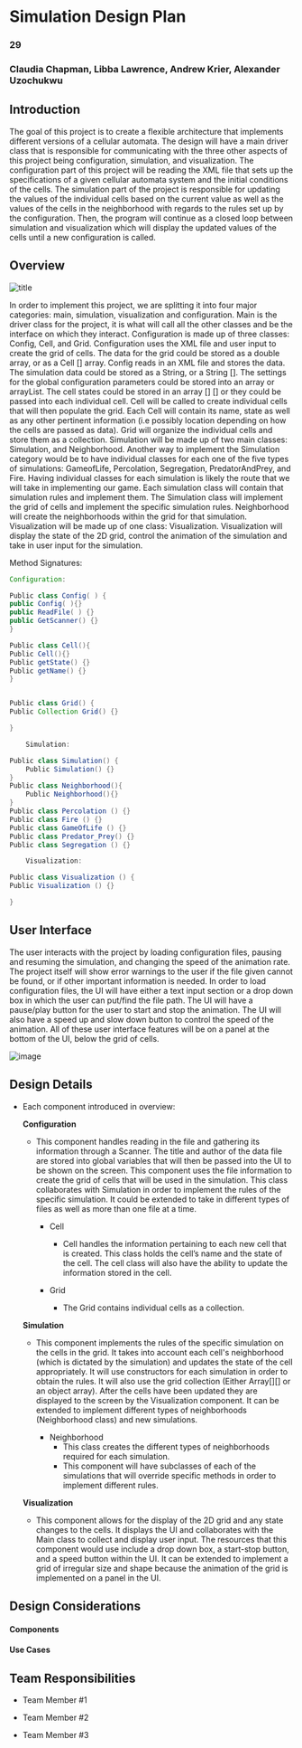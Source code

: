 # Simulation Design Plan
### 29
### Claudia Chapman, Libba Lawrence, Andrew Krier, Alexander Uzochukwu

## Introduction
The goal of this project is to create a flexible architecture that implements different versions of a cellular automata.
The design will have a main driver class that is responsible for communicating with the three other aspects of this project 
being configuration, simulation, and visualization. The configuration part of this project will be reading the XML file 
that sets up the specifications of a given cellular automata system and the initial conditions of the cells. The simulation 
part of the project is responsible for updating the values of the individual cells based on the current value as well as 
the values of the cells in the neighborhood with regards to the rules set up by the configuration. Then, the program will 
continue as a closed loop between simulation and visualization which will display the updated values of the cells until a new
configuration is called. 

## Overview

![title](CRC_Design.png)

 	
In order to implement this project, we are splitting it into four major categories: main, simulation, visualization and configuration.
 Main is the driver class for the project, it is what will call all the other classes and be the interface on which they interact. 
 Configuration is made up of three classes: Config, Cell, and Grid. Configuration uses the XML file and user input to create the grid of cells.
  The data for the grid could be stored as a double array, or as a Cell [] array. 
  Config reads in an XML file and stores the data.
   The simulation data could be stored as a String, or a String []. 
   The settings for the global configuration parameters could be stored into an array or arrayList.
    The cell states could be stored in an array [] [] or they could be passed into each individual cell. 
    Cell will be called to create individual cells that will then populate the grid.
     Each Cell will contain its name, state as well as any other pertinent information (i.e possibly location depending on how the cells are passed as data). 
      Grid will organize the individual cells and store them as a collection. 
      Simulation will be made up of two main classes: Simulation, and Neighborhood. 
      Another way to implement the Simulation category would be to have individual classes for each one of the five types of simulations: GameofLife, Percolation, Segregation, PredatorAndPrey, and Fire. 
      Having individual classes for each simulation is likely the route that we will take in implementing our game. Each simulation class will contain that simulation rules and implement them. 
      The Simulation class will implement the grid of cells and implement the specific simulation rules.
       Neighborhood will create the neighborhoods within the grid for that simulation. Visualization will be made up of one class: Visualization.
        Visualization will display the state of the 2D grid, control the animation of the simulation and take in user input for the simulation.
 
Method Signatures:


```java
Configuration:

Public class Config( ) {
public Config( ){}
public ReadFile( ) {}
public GetScanner() {}
}

Public class Cell(){
Public Cell(){}
Public getState() {}
Public getName() {}
}


Public class Grid() {
Public Collection Grid() {}

}

	Simulation:

Public class Simulation() {
	Public Simulation() {}
}
Public class Neighborhood(){
	Public Neighborhood(){}
}
Public class Percolation () {}
Public class Fire () {}
Public class GameOfLife () {}
Public class Predator_Prey() {}
Public class Segregation () {}

	Visualization:

Public class Visualization () {
Public Visualization () {}

}
```
	

## User Interface

The user interacts with the project by loading configuration files,
 pausing and resuming the simulation, and changing the speed of the animation 
 rate. The project itself will show error warnings to the user if the file given
  cannot be found, or if other important information is needed. In order to load
   configuration files, the UI will have either a text input section or a drop 
   down box in which the user can put/find the file path. The UI will have a
    pause/play button for the user to start and stop the animation. The UI will
     also have a speed up and slow down button to control the speed of the 
     animation. All of these user interface features will be on a panel at the
      bottom of the UI, below the grid of cells. 

![image](user_interface.jpeg)

## Design Details

* Each component introduced in overview:

    **Configuration**
    
    * This component handles reading in the file and gathering its
    information through a Scanner. The title and author of 
    the data file are stored into global variables that will 
    then be passed into the UI to be shown on the screen. This component uses 
    the file information to create the grid of cells that will be used in the simulation. This 
    class collaborates with Simulation in order to implement the 
    rules of the specific simulation. It could be extended to take in different 
    types of files as well as more than one file at a time. 
        * Cell
            *  Cell handles the information pertaining to each new cell that is created.
                This class holds the cell’s name and the state of the cell. 
                The cell class will also have the ability to update the information
                stored in the cell. 
        
        *   Grid
            *   The Grid contains individual cells as a collection.    
            
    **Simulation**
    
    *   This component implements the rules of the specific simulation on the cells
        in the grid. It takes into account each cell's neighborhood (which is dictated
        by the simulation) and updates the state of the cell appropriately. It will use 
        constructors for each simulation in order to obtain the rules. It will also use 
        the grid collection (Either Array[][] or an object array). After the cells have been 
        updated they are displayed to the screen by the Visualization component. It can be 
        extended to implement different types of neighborhoods (Neighborhood class) and 
        new simulations. 
 
           * Neighborhood
                * This class creates the different types of neighborhoods required for each simulation. 
                *   This component will have subclasses of each of the simulations that will override specific
                    methods in order to implement different rules. 
                
    **Visualization**   
    * This component allows for the display of the 2D grid and any state changes to
        the cells. It displays the UI and collaborates with the Main class to 
        collect and display user input. The resources that this component would use include
        a drop down box, a start-stop button, and a speed button within the UI. It can be extended
        to implement a grid of irregular size and shape because the animation of the grid is implemented
        on a panel in the UI. 


## Design Considerations

#### Components

#### Use Cases


## Team Responsibilities

 * Team Member #1

 * Team Member #2

 * Team Member #3

